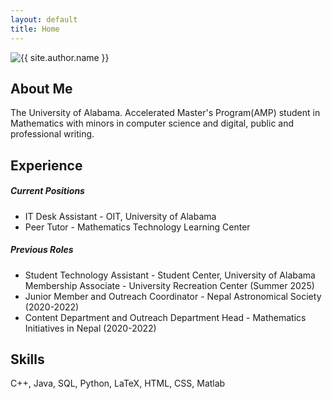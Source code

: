 ```yaml
---
layout: default
title: Home
---
```


<div class="row align-items-center py-5">
    <div class="col-md-4 text-center">
        <img src="{{ site.author.avatar }}" alt="{{ site.author.name }}" class="rounded-circle img-fluid mb-3" style="max-width: 200px;">
    </div>
    <div class="col-md-8">
    </div>
</div>

<div class="row mt-5">
    <div class="col-md-12">
        <h2>About Me</h2>
        <p>
            The University of Alabama. Accelerated Master's Program(AMP) student in Mathematics with minors in computer science and digital, public and professional writing.
        </p>
    </div>
</div>

<div class="row mt-5">
    <div class="col-md-12">
        <h2>Experience</h2>
        <div class="card mb-3">
            <div class="card-body">
                <h5>Current Positions</h5>
                <ul>
                    <li> IT Desk Assistant - OIT, University of Alabama </li>  
                    <li>Peer Tutor - Mathematics Technology Learning Center</li>
                </ul>
            </div>
        </div>
        <div class="card">
            <div class="card-body">
                <h5>Previous Roles</h5>
                <ul>
                 <li>Student Technology Assistant - Student Center, University of Alabama</li>
                    </li>Membership Associate - University Recreation Center (Summer 2025)</li>     
                    <li>Junior Member and Outreach Coordinator - Nepal Astronomical Society (2020-2022) </li>
                    <li>Content Department and Outreach Department Head - Mathematics Initiatives in Nepal (2020-2022)</li>
                </ul>
            </div>
        </div>
    </div>
</div>

<div class="row mt-5">
    <div class="col-md-12">
        <h2>Skills</h2>
        <div class="card">
            <div class="card-body">
                <p>C++, Java, SQL, Python, LaTeX, HTML, CSS, Matlab</p>
            </div>
        </div>
    </div> 